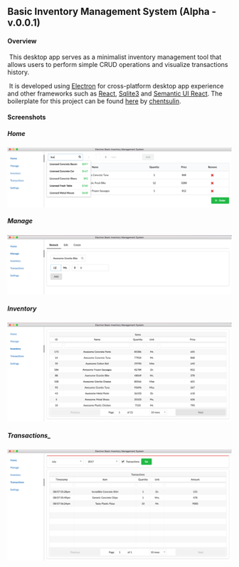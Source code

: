 ## Basic Inventory Management System (Alpha - v.0.0.1)

#### Overview

​	This desktop app serves as a minimalist inventory management tool that allows users to perform simple CRUD operations and visualize transactions history.

​	It is developed using [Electron](https://electron.atom.io/) for cross-platform desktop app experience and other frameworks such as [React](https://facebook.github.io/react/), [Sqlite3](https://github.com/mapbox/node-sqlite3) and [Semantic UI React](https://react.semantic-ui.com). The boilerplate for this project can be found [here](https://github.com/chentsulin/electron-react-boilerplate) by [chentsulin](https://github.com/chentsulin).



#### Screenshots

##### _Home_

![Alt text](docs/images/home.png?raw=true "Home Screen")



##### _Manage_

![Alt text](docs/images/manage.png?raw=true "Manage Screen")





##### _Inventory_

![Alt text](docs/images/inventory.png?raw=true "Inventory Screen")

##### _Transactions__

![Alt text](docs/images/transaction.png?raw=true "Transactions Screen")